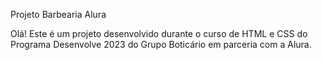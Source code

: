 Projeto Barbearia Alura

Olá! Este é um projeto desenvolvido durante o curso de HTML e CSS do Programa Desenvolve 2023 do Grupo Boticário em parceria com a Alura.